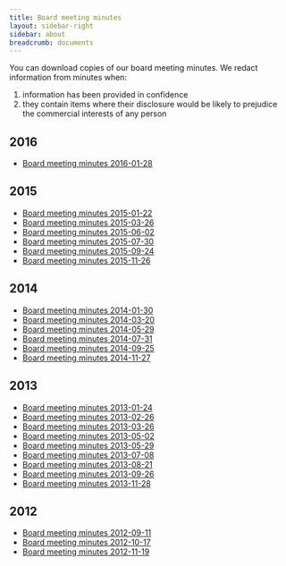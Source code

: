 ```yaml
---
title: Board meeting minutes
layout: sidebar-right
sidebar: about
breadcrumb: documents
---
```

You can download copies of our board meeting minutes. We redact information from minutes when:

1. information has been provided in confidence
2. they contain items where their disclosure would be likely to prejudice the commercial interests of any person

## 2016

* [Board meeting minutes 2016-01-28](/assets/pdf/board-meeting-minutes-2016-01-28.pdf)

## 2015

* [Board meeting minutes 2015-01-22](/assets/pdf/board-meeting-minutes-2015-01-22.pdf)
* [Board meeting minutes 2015-03-26](/assets/pdf/board-meeting-minutes-2015-03-26.pdf)
* [Board meeting minutes 2015-06-02](/assets/pdf/board-meeting-minutes-2015-06-02.pdf)
* [Board meeting minutes 2015-07-30](/assets/pdf/board-meeting-minutes-2015-07-30.pdf)
* [Board meeting minutes 2015-09-24](/assets/pdf/board-meeting-minutes-2015-09-24.pdf)
* [Board meeting minutes 2015-11-26](/assets/pdf/board-meeting-minutes-2015-11-26.pdf)

## 2014

* [Board meeting minutes 2014-01-30](/assets/pdf/board-meeting-minutes-2014-01-30.pdf)
* [Board meeting minutes 2014-03-20](/assets/pdf/board-meeting-minutes-2014-03-20.pdf)
* [Board meeting minutes 2014-05-29](/assets/pdf/board-meeting-minutes-2014-05-29.pdf)
* [Board meeting minutes 2014-07-31](/assets/pdf/board-meeting-minutes-2014-07-31.pdf)
* [Board meeting minutes 2014-09-25](/assets/pdf/board-meeting-minutes-2014-09-25.pdf)
* [Board meeting minutes 2014-11-27](/assets/pdf/board-meeting-minutes-2014-11-27.pdf)

## 2013

* [Board meeting minutes 2013-01-24](/assets/pdf/board-meeting-minutes-2013-01-24.pdf)
* [Board meeting minutes 2013-02-26](/assets/pdf/board-meeting-minutes-2013-02-26.pdf)
* [Board meeting minutes 2013-03-26](/assets/pdf/board-meeting-minutes-2013-03-26.pdf)
* [Board meeting minutes 2013-05-02](/assets/pdf/board-meeting-minutes-2013-05-02.pdf)
* [Board meeting minutes 2013-05-29](/assets/pdf/board-meeting-minutes-2013-05-29.pdf)
* [Board meeting minutes 2013-07-08](/assets/pdf/board-meeting-minutes-2013-07-08.pdf)
* [Board meeting minutes 2013-08-21](/assets/pdf/board-meeting-minutes-2013-08-21.pdf)
* [Board meeting minutes 2013-09-26](/assets/pdf/board-meeting-minutes-2013-09-26.pdf)
* [Board meeting minutes 2013-11-28](/assets/pdf/board-meeting-minutes-2013-11-28.pdf)

## 2012

* [Board meeting minutes 2012-09-11](/assets/pdf/board-meeting-minutes-2012-09-11.pdf)
* [Board meeting minutes 2012-10-17](/assets/pdf/board-meeting-minutes-2012-10-17.pdf)
* [Board meeting minutes 2012-11-19](/assets/pdf/board-meeting-minutes-2012-11-19.pdf)
